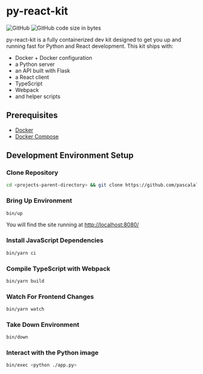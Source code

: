 # py-react-kit

![GitHub](https://img.shields.io/github/license/pascalallen/py-react-kit)
![GitHub code size in bytes](https://img.shields.io/github/languages/code-size/pascalallen/py-react-kit)

py-react-kit is a fully containerized dev kit designed to get you up and running fast for Python and React development. This kit ships with:

- Docker + Docker configuration
- a Python server
- an API built with Flask
- a React client
- TypeScript
- Webpack
- and helper scripts

## Prerequisites

- [Docker](https://www.docker.com/)
- [Docker Compose](https://docs.docker.com/compose/)

## Development Environment Setup

### Clone Repository

```bash
cd <projects-parent-directory> && git clone https://github.com/pascalallen/py-react-kit.git
```

### Bring Up Environment

```bash
bin/up
``` 

You will find the site running at [http://localhost:8080/](http://localhost:8080/)

### Install JavaScript Dependencies

```bash
bin/yarn ci
```

### Compile TypeScript with Webpack

```bash
bin/yarn build
```

### Watch For Frontend Changes

```bash
bin/yarn watch
```

### Take Down Environment

```bash
bin/down
```

### Interact with the Python image

```bash
bin/exec <python ./app.py>
```